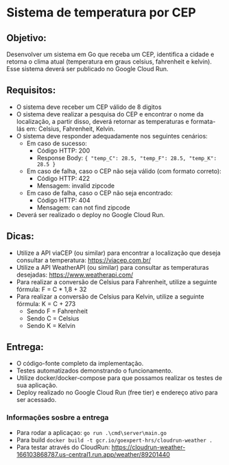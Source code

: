 # Sistema de temperatura por CEP

## Objetivo: 
Desenvolver um sistema em Go que receba um CEP, identifica a cidade e retorna o clima atual (temperatura em graus celsius, fahrenheit e kelvin). Esse sistema deverá ser publicado no Google Cloud Run.

## Requisitos:
- O sistema deve receber um CEP válido de 8 digitos
- O sistema deve realizar a pesquisa do CEP e encontrar o nome da localização, a partir disso, deverá retornar as temperaturas e formata-lás em: Celsius, Fahrenheit, Kelvin.
- O sistema deve responder adequadamente nos seguintes cenários:
    - Em caso de sucesso:
        - Código HTTP: 200
        - Response Body: ```{ "temp_C": 28.5, "temp_F": 28.5, "temp_K": 28.5 }```
    - Em caso de falha, caso o CEP não seja válido (com formato correto):
        - Código HTTP: 422
        - Mensagem: invalid zipcode
    - ​​​Em caso de falha, caso o CEP não seja encontrado:
        - Código HTTP: 404
        - Mensagem: can not find zipcode
- Deverá ser realizado o deploy no Google Cloud Run.

## Dicas:
- Utilize a API viaCEP (ou similar) para encontrar a localização que deseja consultar a temperatura: https://viacep.com.br/
- Utilize a API WeatherAPI (ou similar) para consultar as temperaturas desejadas: https://www.weatherapi.com/
- Para realizar a conversão de Celsius para Fahrenheit, utilize a seguinte fórmula: F = C * 1,8 + 32
- Para realizar a conversão de Celsius para Kelvin, utilize a seguinte fórmula: K = C + 273
    - Sendo F = Fahrenheit
    - Sendo C = Celsius
    - Sendo K = Kelvin

## Entrega:
- O código-fonte completo da implementação.
- Testes automatizados demonstrando o funcionamento.
- Utilize docker/docker-compose para que possamos realizar os testes de sua aplicação.
- Deploy realizado no Google Cloud Run (free tier) e endereço ativo para ser acessado.

### Informações sosbre a entrega 

- Para rodar a aplicaçao: ``` go run .\cmd\server\main.go ```
- Para build ``` docker build -t gcr.io/goexpert-hrs/cloudrun-weather . ```
- Para testar através do CloudRun: https://cloudrun-weather-166103868787.us-central1.run.app/weather/89201440